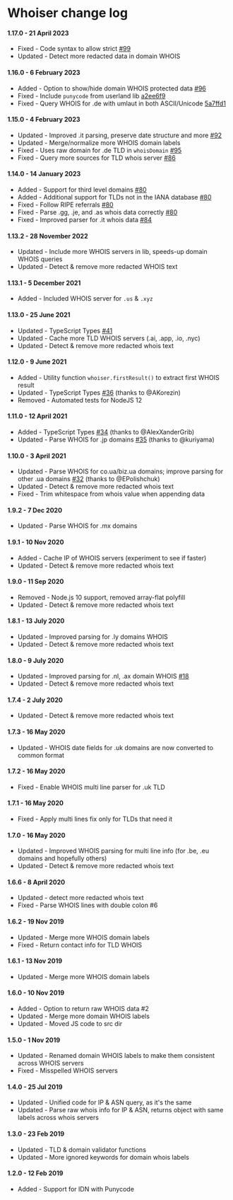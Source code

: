 # Whoiser change log

#### 1.17.0 - 21 April 2023

- Fixed - Code syntax to allow strict [#99](https://github.com/LayeredStudio/whoiser/pull/99)
- Updated - Detect more redacted data in domain WHOIS

#### 1.16.0 - 6 February 2023

- Added - Option to show/hide domain WHOIS protected data [#96](https://github.com/LayeredStudio/whoiser/pull/96)
- Fixed - Include `punycode` from userland lib [a2ee6f9](https://github.com/LayeredStudio/whoiser/commit/a2ee6f9d338ff44aeaf57d61adde3df454ff2d07)
- Fixed - Query WHOIS for .de with umlaut in both ASCII/Unicode [5a7ffd1](https://github.com/LayeredStudio/whoiser/commit/5a7ffd133a4a11d8fd701b4b4d65a033c81012a8)

#### 1.15.0 - 4 February 2023

- Updated - Improved .it parsing, preserve date structure and more [#92](https://github.com/LayeredStudio/whoiser/pull/92)
- Updated - Merge/normalize more WHOIS domain labels
- Fixed - Uses raw domain for .de TLD in `whoisDomain` [#95](https://github.com/LayeredStudio/whoiser/pull/95)
- Fixed - Query more sources for TLD whois server [#86](https://github.com/LayeredStudio/whoiser/pull/86)

#### 1.14.0 - 14 January 2023

- Added - Support for third level domains [#80](https://github.com/LayeredStudio/whoiser/pull/80)
- Added - Additional support for TLDs not in the IANA database [#80](https://github.com/LayeredStudio/whoiser/pull/80)
- Fixed - Follow RIPE referrals [#80](https://github.com/LayeredStudio/whoiser/pull/80)
- Fixed - Parse .gg, .je, and .as whois data correctly [#80](https://github.com/LayeredStudio/whoiser/pull/80)
- Fixed - Improved parser for .it whois data [#84](https://github.com/LayeredStudio/whoiser/pull/84)

#### 1.13.2 - 28 November 2022

- Updated - Include more WHOIS servers in lib, speeds-up domain WHOIS queries
- Updated - Detect & remove more redacted WHOIS text

#### 1.13.1 - 5 December 2021

- Added - Included WHOIS server for `.us` & `.xyz`

#### 1.13.0 - 25 June 2021

- Updated - TypeScript Types [#41](https://github.com/LayeredStudio/whoiser/pull/41)
- Updated - Cache more TLD WHOIS servers (.ai, .app, .io, .nyc)
- Updated - Detect & remove more redacted whois text

#### 1.12.0 - 9 June 2021

- Added - Utility function `whoiser.firstResult()` to extract first WHOIS result
- Updated - TypeScript Types [#36](https://github.com/LayeredStudio/whoiser/pull/36) (thanks to @AKorezin)
- Removed - Automated tests for NodeJS 12

#### 1.11.0 - 12 April 2021

- Added - TypeScript Types [#34](https://github.com/LayeredStudio/whoiser/pull/34) (thanks to @AlexXanderGrib)
- Updated - Parse WHOIS for .jp domains [#35](https://github.com/LayeredStudio/whoiser/pull/35) (thanks to @kuriyama)

#### 1.10.0 - 3 April 2021
- Updated - Parse WHOIS for co.ua/biz.ua domains; improve parsing for other .ua domains [#32](https://github.com/LayeredStudio/whoiser/pull/32) (thanks to @EPolishchuk)
- Updated - Detect & remove more redacted whois text
- Fixed - Trim whitespace from whois value when appending data

#### 1.9.2 - 7 Dec 2020
- Updated - Parse WHOIS for .mx domains

#### 1.9.1 - 10 Nov 2020
- Added - Cache IP of WHOIS servers (experiment to see if faster)
- Updated - Detect & remove more redacted whois text

#### 1.9.0 - 11 Sep 2020
- Removed - Node.js 10 support, removed array-flat polyfill
- Updated - Detect & remove more redacted whois text

#### 1.8.1 - 13 July 2020
- Updated - Improved parsing for .ly domains WHOIS
- Updated - Detect & remove more redacted whois text

#### 1.8.0 - 9 July 2020
- Updated - Improved parsing for .nl, .ax domain WHOIS [#18](https://github.com/LayeredStudio/whoiser/pull/18)
- Updated - Detect & remove more redacted whois text

#### 1.7.4 - 2 July 2020
- Updated - Detect & remove more redacted whois text

#### 1.7.3 - 16 May 2020
- Updated - WHOIS date fields for .uk domains are now converted to common format

#### 1.7.2 - 16 May 2020
- Fixed - Enable WHOIS multi line parser for .uk TLD

#### 1.7.1 - 16 May 2020
- Fixed - Apply multi lines fix only for TLDs that need it

#### 1.7.0 - 16 May 2020
- Updated - Improved WHOIS parsing for multi line info (for .be, .eu domains and hopefully others)
- Updated - Detect & remove more redacted whois text

#### 1.6.6 - 8 April 2020
- Updated - detect more redacted whois text
- Fixed - Parse WHOIS lines with double colon #6

#### 1.6.2 - 19 Nov 2019
- Updated - Merge more WHOIS domain labels
- Fixed - Return contact info for TLD WHOIS

#### 1.6.1 - 13 Nov 2019
- Updated - Merge more WHOIS domain labels

#### 1.6.0 - 10 Nov 2019
- Added - Option to return raw WHOIS data #2
- Updated - Merge more domain WHOIS labels
- Updated - Moved JS code to src dir

#### 1.5.0 - 1 Nov 2019
- Updated - Renamed domain WHOIS labels to make them consistent across WHOIS servers
- Fixed - Misspelled WHOIS servers

#### 1.4.0 - 25 Jul 2019
- Updated - Unified code for IP & ASN query, as it's the same
- Updated - Parse raw whois info for IP & ASN, returns object with same labels across whois servers

#### 1.3.0 - 23 Feb 2019
- Updated - TLD & domain validator functions
- Updated - More ignored keywords for domain whois labels

#### 1.2.0 - 12 Feb 2019
- Added - Support for IDN with Punycode

